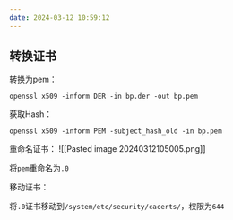 ```yaml
---
date: 2024-03-12 10:59:12
---
```



## 转换证书

转换为pem：

```
openssl x509 -inform DER -in bp.der -out bp.pem
```

获取Hash：

```
openssl x509 -inform PEM -subject_hash_old -in bp.pem
```

重命名证书：
![[Pasted image 20240312105005.png]]

将`pem`重命名为`.0`

移动证书：

将`.0`证书移动到`/system/etc/security/cacerts/`，权限为`644`
